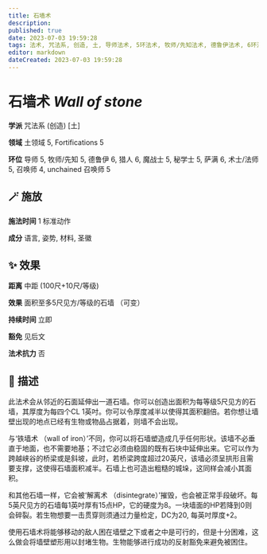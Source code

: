```yaml
---
title: 石墙术
description: 
published: true
date: 2023-07-03 19:59:28
tags: 法术, 咒法系, 创造, 土, 导师法术, 5环法术, 牧师/先知法术, 德鲁伊法术, 6环法术, 猎人法术, 魔战士法术, 秘学士法术, 萨满法术, 术士/法师法术, 召唤师法术, 4环法术, unchained 召唤师法术, 土领域, Fortifications
editor: markdown
dateCreated: 2023-07-03 19:59:28
---
```


# **石墙术** *Wall of stone*

**学派** 咒法系 (创造) \[土\] 

**领域** 土领域 5, Fortifications 5

**环位** 导师 5, 牧师/先知 5, 德鲁伊 6, 猎人 6, 魔战士 5, 秘学士 5, 萨满 6, 术士/法师 5, 召唤师 4, unchained 召唤师 5

## 🪄 施放

**施法时间** 1 标准动作

**成分** 语言, 姿势, 材料, 圣徽

## ✨ 效果  

**距离** 中距 (100尺+10尺/等级) 

**效果** 面积至多5尺见方/等级的石墙 （可变） 

**持续时间** 立即 

**豁免** 见后文

**法术抗力** 否

## 📖 描述

此法术会从邻近的石面延伸出一道石墙。你可以创造出面积为每等级5尺见方的石墙，其厚度为每四个CL 1英吋。你可以令厚度减半以使得其面积翻倍。若你想让墙壁出现的地点已经有生物或物品占据着，则墙不会出现。

与‘铁墙术 （wall of iron）’不同，你可以将石墙塑造成几乎任何形状。该墙不必垂直于地面，也不需要地基；不过它必须由稳固的既有石块中延伸出来。它可以作为跨越峡谷的桥梁或是斜坡，此时，若桥梁跨度超过20英尺，该墙必须呈拱形且需要支撑，这使得石墙面积减半。石墙上也可造出粗糙的城垛，这同样会减小其面积。

和其他石墙一样，它会被‘解离术 （disintegrate）’摧毁，也会被正常手段破坏。每5英尺见方的石墙每1英吋厚有15点HP，它的硬度为8。一块墙面的HP若降到0则会碎裂。若生物想要一击贯穿则须通过力量检定，DC为20, 每英吋厚度+2。

使用石墙术将能够移动的敌人困在墙壁之下或者之中是可行的，但是十分困难，这么做会将墙壁塑形用以封堵生物。生物能够进行成功的反射豁免来避免被困住。
    